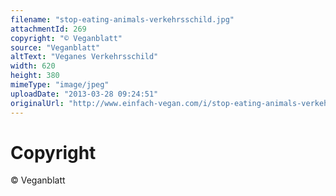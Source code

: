 ```yaml
---
filename: "stop-eating-animals-verkehrsschild.jpg"
attachmentId: 269
copyright: "© Veganblatt"
source: "Veganblatt"
altText: "Veganes Verkehrsschild"
width: 620
height: 380
mimeType: "image/jpeg"
uploadDate: "2013-03-28 09:24:51"
originalUrl: "http://www.einfach-vegan.com/i/stop-eating-animals-verkehrsschild.jpg"
---
```


# Copyright

© Veganblatt
